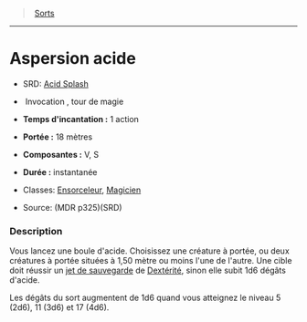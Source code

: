 ﻿---
!SpellItem
Family: SpellHD
Level: tour de magie
Type: Invocation
CastingTime: 1 action
Range: 18 mètres
Components: V, S
Duration: instantanée
Classes: '[Ensorceleur](hd_sorcerer.md), [Magicien](hd_wizard.md)'
Id: spells_hd.md#aspersion-acide
ParentLink: spells_hd.md#sorts
Name: Aspersion acide
ParentName: Sorts
NameLevel: 1
AltName: '[Acid Splash](srd_spells_acid_splash.md)'
Source: (MDR p325)(SRD)
Attributes: {}
---
> [Sorts](hd_spells.md)

---

# Aspersion acide

- SRD: [Acid Splash](srd_spells_acid_splash.md)

-  Invocation , tour de magie

- **Temps d'incantation :** 1 action

- **Portée :** 18 mètres

- **Composantes :** V, S

- **Durée :** instantanée

- Classes: [Ensorceleur](hd_sorcerer.md), [Magicien](hd_wizard.md)

- Source: (MDR p325)(SRD)

### Description

Vous lancez une boule d'acide. Choisissez une créature à portée, ou deux créatures à portée situées à 1,50 mètre ou moins l'une de l'autre. Une cible doit réussir un [jet de sauvegarde](hd_abilities_jets_de_sauvegarde.md) de [Dextérité](hd_abilities_dexterity.md), sinon elle subit 1d6 dégâts d'acide.

Les dégâts du sort augmentent de 1d6 quand vous atteignez le niveau 5 (2d6), 11 (3d6) et 17 (4d6).

